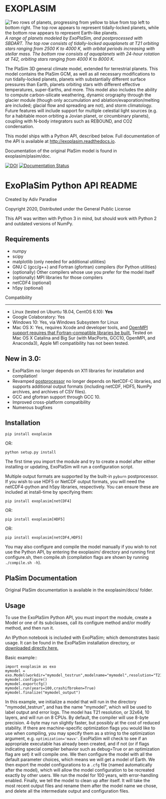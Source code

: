 EXOPLASIM
=========

![Two rows of planets, progressing from yellow to blue from top left to bottom right. The top row appears to represent tidally-locked planets, while the bottom row appears to represent Earth-like planets.](mixplanets.png "Two rows of planets, progressing from yellow to blue from top left to bottom right. The top row appears to represent tidally-locked planets, while the bottom row appears to represent Earth-like planets.")
*A range of planets modeled by ExoPlaSim, and postprocessed with SBDART. The top row consists of tidally-locked aquaplanets at T21 orbiting stars ranging from 2500 K to 4000 K, with orbital periods increasing with stellar mass. The bottom row consists of aquaplanets with 24-hour rotation at T42, orbiting stars ranging from 4000 K to 8000 K.*

The PlaSim 3D general climate model, extended for terrestrial planets. This model contains the PlaSim GCM, as well as all necessary modifications to run tidally-locked planets, planets with substantially different surface pressures than Earth, planets orbiting stars with different effective temperatures, super-Earths, and more. This model also includes the ability to compute carbon-silicate weathering, dynamic orography through the glacier module (though only accumulation and ablation/evaporation/melting are included; glacial flow and spreading are not), and storm climatology. Future features will include support for multiple celestial light sources (e.g. for a habitable moon orbiting a Jovian planet, or circumbinary planets), coupling with N-body integrators such as REBOUND, and CO2 condensation.

This model ships with a Python API, described below. Full documentation of the API is available at <http://exoplasim.readthedocs.io>.

Documentation of the original PlaSim model is found in exoplasim/plasim/doc.

[![DOI](https://zenodo.org/badge/97154456.svg)](https://zenodo.org/badge/latestdoi/97154456) [![Documentation Status](https://readthedocs.org/projects/exoplasim/badge/?version=stable)](https://exoplasim.readthedocs.io/en/stable/?badge=stable)

ExoPlaSim Python API README
===========================

Created by Adiv Paradise

Copyright 2020, Distributed under the General Public License

This API was written with Python 3 in mind, but should work with Python
2 and outdated versions of NumPy.

Requirements
------------

-   numpy
-   scipy
-   matplotlib (only needed for additional utilities)
-   GNU C (gcc/g++) and Fortran (gfortran) compilers (for Python utilities)
-   (optionally) Other compilers whose use you prefer for the model itself
-   (optionally) MPI libraries for those compilers
-   netCDF4 (optional)
-   h5py (optional)

Compatibility
*************

-   Linux (tested on Ubuntu 18.04, CentOS 6.10): **Yes**
-   Google Colaboratory: Yes
-   Windows 10: Yes, via Windows Subsystem for Linux
-   Mac OS X: Yes, requires Xcode and developer tools, and [OpenMPI support requires that Fortran-compatible libraries be built.](<https://www.open-mpi.org/faq/?category=osx#not-using-osx-bundled-ompi>) Tested on Mac OS X Catalina and Big Sur (with MacPorts, GCC10, OpenMPI, and Anaconda3), Apple M1 compatibility has not been tested.

**New in 3.0:**
---------------

-   ExoPlaSim no longer depends on X11 libraries for installation and compilation!
-   Revamped [postprocessor](postprocessor.html) no longer depends on NetCDF-C libraries, and supports additional output formats (including netCDF, HDF5, NumPy archives, and archives of CSV files).
-   GCC and gfortran support through GCC 10.
-   Improved cross-platform compatibility
-   Numerous bugfixes

Installation
------------

    pip install exoplasim

OR:

    python setup.py install

The first time you import the module and try to create a model
after either installing or updating, ExoPlaSim will run a 
configuration script.

Multiple output formats are supported by the built-in `pyburn`
postprocessor. If you wish to use HDF5 or NetCDF output formats, you
will need the netCDF4-python and h5py libraries, respectively. You
can ensure these are included at install-time by specifying them:

    pip install exoplasim[netCDF4]
    
OR:

    pip install exoplasim[HDF5]
    
OR:

    pip install exoplasim[netCDF4,HDF5]

You may also configure and compile the model manually if you wish to not
use the Python API, by entering the exoplasim/ directory and running
first configure.sh, then compile.sh (compilation flags are shown by
running `./compile.sh -h`).

PlaSim Documentation
--------------------

Original PlaSim documentation is available in the exoplasim/docs/
folder.

Usage
-----

To use the ExoPlaSim Python API, you must import the module, create a
Model or one of its subclasses, call its configure method and/or modify
method, and then run it.

An IPython notebook is included with ExoPlaSim; which demonstrates
basic usage. It can be found in the ExoPlaSim installation directory,
or [downloaded directly here.](https://raw.githubusercontent.com/alphaparrot/ExoPlaSim/master/exoplasim/exoplasim_tutorial.ipynb)

Basic example::

    import exoplasim as exo
    mymodel = exo.Model(workdir="mymodel_testrun",modelname="mymodel",resolution="T21",layers=10,ncpus=8)
    mymodel.configure()
    mymodel.exportcfg()
    mymodel.run(years=100,crashifbroken=True)
    mymodel.finalize("mymodel_output")

In this example, we initialize a model that will run in the directory
"mymodel\_testrun", and has the name "mymodel", which will be used to
label output and error logs. The model has T21 resolution, or 32x64, 10
layers, and will run on 8 CPUs. By default, the compiler will use 8-byte
precision. 4-byte may run slightly faster, but possibly at the cost of
reduced stability. If there are machine-specific optimization flags you
would like to use when compiling, you may specify them as a string to
the optimization argument, e.g. `optimization='mavx'`. ExoPlaSim will
check to see if an appropriate executable has already been created, and
if not (or if flags indicating special compiler behavior such as
debug=True or an optimization flag are set) it will compile one. We then
configure the model with all the default parameter choices, which means
we will get a model of Earth. We then export the model configurations to
a `.cfg` file (named automatically after the model), which will allow
the model configuration to be recreated exactly by other users. We run
the model for 100 years, with error-handling enabled. Finally, we tell
the model to clean up after itself. It will take the most recent output
files and rename them after the model name we chose, and delete all the
intermediate output and configuration files.